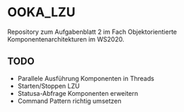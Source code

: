 # OOKA_LZU
Repository zum Aufgabenblatt 2 im Fach Objektorientierte Komponentenarchitekturen im WS2020.

## TODO
- Parallele Ausführung Komponenten in Threads
- Starten/Stoppen LZU
- Statusa-Abfrage Komponenten erweitern
- Command Pattern richtig umsetzen
